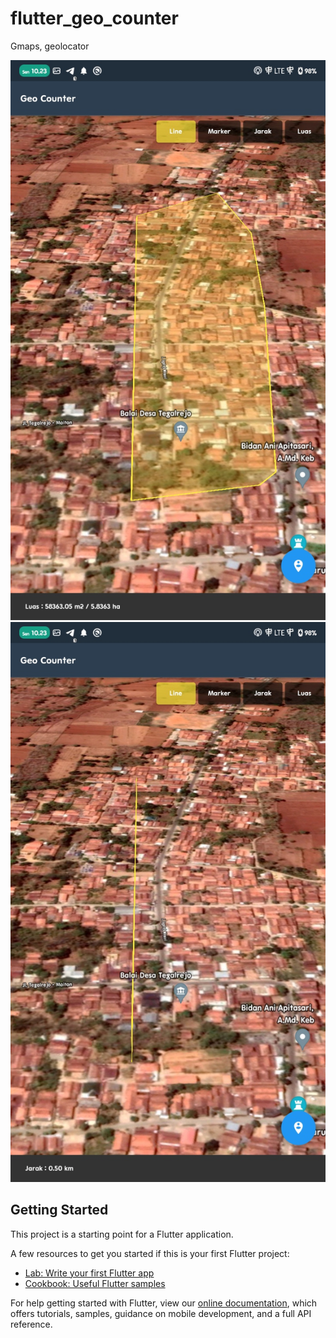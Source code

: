 # flutter_geo_counter

Gmaps, geolocator

![alt text](https://github.com/dhohirpradana/flutter-geo-counter/blob/master/Screenshot_20210719-102338925.jpg?raw=true)
![alt text](https://github.com/dhohirpradana/flutter-geo-counter/blob/master/Screenshot_20210719-102329040.jpg?raw=true)


## Getting Started

This project is a starting point for a Flutter application.

A few resources to get you started if this is your first Flutter project:

- [Lab: Write your first Flutter app](https://flutter.dev/docs/get-started/codelab)
- [Cookbook: Useful Flutter samples](https://flutter.dev/docs/cookbook)

For help getting started with Flutter, view our
[online documentation](https://flutter.dev/docs), which offers tutorials,
samples, guidance on mobile development, and a full API reference.
